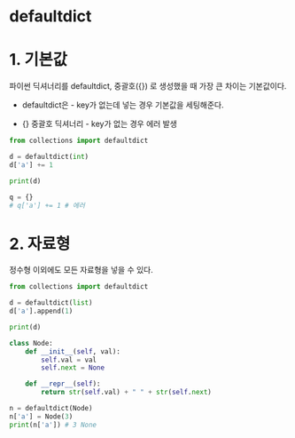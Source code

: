 # defaultdict

# 1. 기본값
파이썬 딕셔너리를 defaultdict, 중괄호({}) 로 생성했을 때 가장 큰 차이는 기본값이다.

- defaultdict은 -  key가 없는데 넣는 경우 기본값을 세팅해준다.

- {} 중괄호 딕셔너리 - key가 없는 경우 에러 발생 
```python
from collections import defaultdict

d = defaultdict(int)
d['a'] += 1

print(d)

q = {}
# q['a'] += 1 # 에러
```

# 2. 자료형
정수형 이외에도 모든 자료형을 넣을 수 있다.
```python
from collections import defaultdict

d = defaultdict(list)
d['a'].append(1)

print(d)

class Node:
    def __init__(self, val):
        self.val = val
        self.next = None

    def __repr__(self):
        return str(self.val) + " " + str(self.next)

n = defaultdict(Node)
n['a'] = Node(3)
print(n['a']) # 3 None
```
